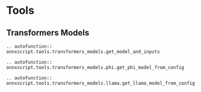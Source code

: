 # Tools

## Transformers Models

```{eval-rst}
.. autofunction:: onnxscript.tools.transformers_models.get_model_and_inputs
```

```{eval-rst}
.. autofunction:: onnxscript.tools.transformers_models.phi.get_phi_model_from_config
```

```{eval-rst}
.. autofunction:: onnxscript.tools.transformers_models.llama.get_llama_model_from_config
```
